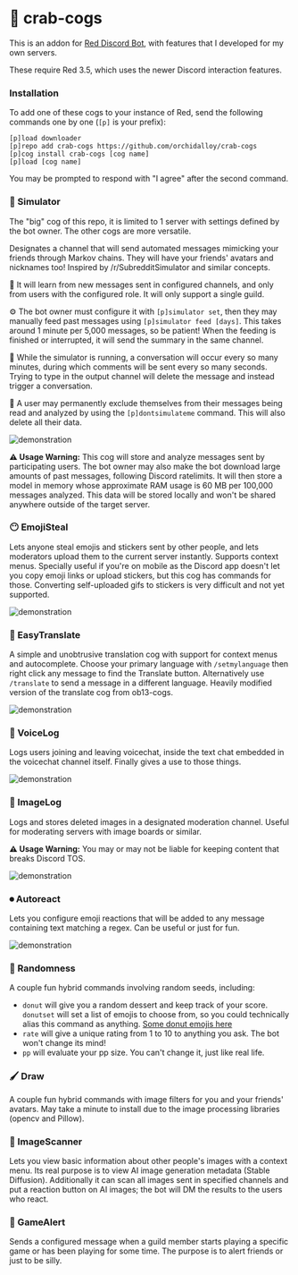 # 🦀 crab-cogs

This is an addon for [Red Discord Bot](https://github.com/Cog-Creators/Red-DiscordBot), with features that I developed for my own servers.

These require Red 3.5, which uses the newer Discord interaction features.

### Installation

To add one of these cogs to your instance of Red, send the following commands one by one (`[p]` is your prefix):
```
[p]load downloader
[p]repo add crab-cogs https://github.com/orchidalloy/crab-cogs
[p]cog install crab-cogs [cog name]
[p]load [cog name]
```

You may be prompted to respond with "I agree" after the second command.

### 🧠 Simulator

The "big" cog of this repo, it is limited to 1 server with settings defined by the bot owner. The other cogs are more versatile.

Designates a channel that will send automated messages mimicking your friends through Markov chains. They will have your friends' avatars and nicknames too! Inspired by /r/SubredditSimulator and similar concepts.

🧠 It will learn from new messages sent in configured channels, and only from users with the configured role. It will only support a single guild.

⚙ The bot owner must configure it with `[p]simulator set`, then they may manually feed past messages using `[p]simulator feed [days]`. This takes around 1 minute per 5,000 messages, so be patient! When the feeding is finished or interrupted, it will send the summary in the same channel.

🔄 While the simulator is running, a conversation will occur every so many minutes, during which comments will be sent every so many seconds. Trying to type in the output channel will delete the message and instead trigger a conversation.

👤 A user may permanently exclude themselves from their messages being read and analyzed by using the `[p]dontsimulateme` command. This will also delete all their data.

![demonstration](https://media.discordapp.net/attachments/541768631445618689/1031334469904384100/unknown.png)

**⚠️ Usage Warning:** This cog will store and analyze messages sent by participating users. The bot owner may also make the bot download large amounts of past messages, following Discord ratelimits. It will then store a model in memory whose approximate RAM usage is 60 MB per 100,000 messages analyzed. This data will be stored locally and won't be shared anywhere outside of the target server.

### 😶 EmojiSteal

Lets anyone steal emojis and stickers sent by other people, and lets moderators upload them to the current server instantly. Supports context menus. Specially useful if you're on mobile as the Discord app doesn't let you copy emoji links or upload stickers, but this cog has commands for those. Converting self-uploaded gifs to stickers is very difficult and not yet supported.

![demonstration](https://media.discordapp.net/attachments/541768631445618689/1103627039656923266/Screenshot_20230504-061921_Discord.png)

### 🎌 EasyTranslate

A simple and unobtrusive translation cog with support for context menus and autocomplete. Choose your primary language with `/setmylanguage` then right click any message to find the Translate button. Alternatively use `/translate` to send a message in a different language. Heavily modified version of the translate cog from ob13-cogs.

![demonstration](https://cdn.discordapp.com/attachments/541768631445618689/1103626125520928828/ezgif-1-204db4b118.gif)

### 🎤 VoiceLog

Logs users joining and leaving voicechat, inside the text chat embedded in the voicechat channel itself. Finally gives a use to those things.

![demonstration](https://media.discordapp.net/attachments/541768631445618689/1103627951934820412/Screenshot_20230504-062308_Discord.png)

### 🎐 ImageLog

Logs and stores deleted images in a designated moderation channel. Useful for moderating servers with image boards or similar.

**⚠️ Usage Warning:** You may or may not be liable for keeping content that breaks Discord TOS.

![demonstration](https://media.discordapp.net/attachments/541768631445618689/1103721368404631642/Screenshot_20230504-123424_Discord.png)

### ⏺ Autoreact

Lets you configure emoji reactions that will be added to any message containing text matching a regex. Can be useful or just for fun.  

![demonstration](https://media.discordapp.net/attachments/541768631445618689/1103721844072251423/Screenshot_20230504-123621_Discord.png)

### 🎲 Randomness

A couple fun hybrid commands involving random seeds, including:

* `donut` will give you a random dessert and keep track of your score. `donutset` will set a list of emojis to choose from, so you could technically alias this command as anything. [Some donut emojis here](https://imgur.com/a/9hW2RRf)  
* `rate` will give a unique rating from 1 to 10 to anything you ask. The bot won't change its mind!  
* `pp` will evaluate your pp size. You can't change it, just like real life.  

### 🖌️ Draw

A couple fun hybrid commands with image filters for you and your friends' avatars. May take a minute to install due to the image processing libraries (opencv and Pillow).

### 📎 ImageScanner

Lets you view basic information about other people's images with a context menu. Its real purpose is to view AI image generation metadata (Stable Diffusion). Additionally it can scan all images sent in specified channels and put a reaction button on AI images; the bot will DM the results to the users who react.

### 📢 GameAlert

Sends a configured message when a guild member starts playing a specific game or has been playing for some time. The purpose is to alert friends or just to be silly.
